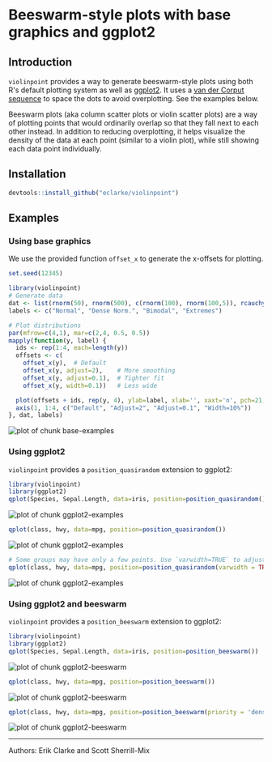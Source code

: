 # Beeswarm-style plots with base graphics and ggplot2

## Introduction

`violinpoint` provides a way to generate beeswarm-style plots using both R's default plotting system as well as [ggplot2](http://ggplot2.org). It uses a [van der Corput sequence](http://en.wikipedia.org/wiki/Van_der_Corput_sequence) to space the dots to avoid overplotting. See the examples below.

Beeswarm plots (aka column scatter plots or violin scatter plots) are a way of plotting points that would ordinarily overlap so that they fall next to each other instead. In addition to reducing overplotting, it helps visualize the density of the data at each point (similar to a violin plot), while still showing each data point individually.

## Installation


```r
devtools::install_github("eclarke/violinpoint")
```

## Examples

### Using base graphics

We use the provided function `offset_x` to generate the x-offsets for plotting.

```r
set.seed(12345)

library(violinpoint)
# Generate data
dat <- list(rnorm(50), rnorm(500), c(rnorm(100), rnorm(100,5)), rcauchy(100))
labels <- c("Normal", "Dense Norm.", "Bimodal", "Extremes")

# Plot distributions
par(mfrow=c(4,1), mar=c(2,4, 0.5, 0.5))
mapply(function(y, label) {
  ids <- rep(1:4, each=length(y))
  offsets <- c(
    offset_x(y),  # Default
    offset_x(y, adjust=2),    # More smoothing
    offset_x(y, adjust=0.1),  # Tighter fit
    offset_x(y, width=0.1))   # Less wide

  plot(offsets + ids, rep(y, 4), ylab=label, xlab='', xaxt='n', pch=21, las=1)
  axis(1, 1:4, c("Default", "Adjust=2", "Adjust=0.1", "Width=10%"))
}, dat, labels)
```

![plot of chunk base-examples](README_files/base-examples-1.png) 

### Using ggplot2

`violinpoint` provides a `position_quasirandom` extension to ggplot2:

```r
library(violinpoint)
library(ggplot2)
qplot(Species, Sepal.Length, data=iris, position=position_quasirandom())
```

![plot of chunk ggplot2-examples](README_files/ggplot2-examples-1.png) 

```r
qplot(class, hwy, data=mpg, position=position_quasirandom())
```

![plot of chunk ggplot2-examples](README_files/ggplot2-examples-2.png) 

```r
# Some groups may have only a few points. Use `varwidth=TRUE` to adjust width dynamically.
qplot(class, hwy, data=mpg, position=position_quasirandom(varwidth = TRUE))
```

![plot of chunk ggplot2-examples](README_files/ggplot2-examples-3.png) 

### Using ggplot2 and beeswarm

`violinpoint` provides a `position_beeswarm` extension to ggplot2:

```r
library(violinpoint)
library(ggplot2)
qplot(Species, Sepal.Length, data=iris, position=position_beeswarm())
```

![plot of chunk ggplot2-beeswarm](README_files/ggplot2-beeswarm-1.png) 

```r
qplot(class, hwy, data=mpg, position=position_beeswarm())
```

![plot of chunk ggplot2-beeswarm](README_files/ggplot2-beeswarm-2.png) 

```r
qplot(class, hwy, data=mpg, position=position_beeswarm(priority = 'density',cex=3))
```

![plot of chunk ggplot2-beeswarm](README_files/ggplot2-beeswarm-3.png) 


------
Authors: Erik Clarke and Scott Sherrill-Mix

